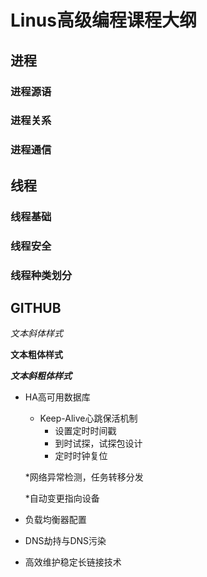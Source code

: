 
# Linus高级编程课程大纲

## 进程

### 进程源语
### 进程关系
### 进程通信

## 线程

### 线程基础
### 线程安全
### 线程种类划分

## GITHUB



*文本斜体样式*

**文本粗体样式**

***文本斜粗体样式***

* HA高可用数据库
	* Keep-Alive心跳保活机制
		* 设置定时时间戳
		* 到时试探，试探包设计
		* 定时时钟复位

	*网络异常检测，任务转移分发

	*自动变更指向设备

* 负载均衡器配置

* DNS劫持与DNS污染

* 高效维护稳定长链接技术
